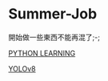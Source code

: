 # Summer-Job

開始做一些東西不能再混了;-;

[PYTHON LEARNING](https://steam.oxxostudio.tw/category/python/ai/ai-index.html)

[YOLOv8](https://www.google.com/search?q=yolov8+%E6%95%99%E5%AD%B8&sxsrf=APwXEddcK4mE7wsmdjpohC_eGXZR8TSUcw%3A1684640151298&ei=l5FpZOzhEeeF2roPgYCNsA4&oq=yolov8&gs_lcp=Cgxnd3Mtd2l6LXNlcnAQAxgBMgQIIxAnMgcIIxCKBRAnMgQIIxAnMgUIABCABDIFCAAQgAQyBQgAEIAEMgUIABCABDIFCAAQgAQyBQgAEIAEMgUIABCABDoKCAAQRxDWBBCwA0oECEEYAFDqEFjqGWDPJmgBcAF4AIABaIgBjwSSAQM3LjGYAQCgAQHIAQHAAQE&sclient=gws-wiz-serp)
